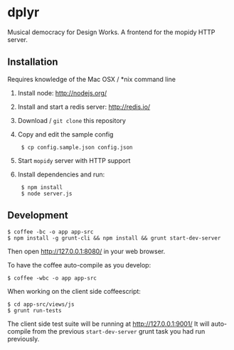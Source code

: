# dplyr

Musical democracy for Design Works. A frontend for the mopidy HTTP server.


## Installation

Requires knowledge of the Mac OSX / *nix command line

1. Install node: http://nodejs.org/
2. Install and start a redis server: http://redis.io/
3. Download / `git clone` this repository
4. Copy and edit the sample config

        $ cp config.sample.json config.json

5. Start `mopidy` server with HTTP support
6. Install dependencies and run:

        $ npm install
        $ node server.js


## Development

    $ coffee -bc -o app app-src
    $ npm install -g grunt-cli && npm install && grunt start-dev-server

Then open http://127.0.0.1:8080/ in your web browser.

To have the coffee auto-compile as you develop:

    $ coffee -wbc -o app app-src

When working on the client side coffeescript:

    $ cd app-src/views/js
    $ grunt run-tests

The client side test suite will be running at http://127.0.0.1:9001/ It will
auto-compile from the previous `start-dev-server` grunt task you had run
previously.
